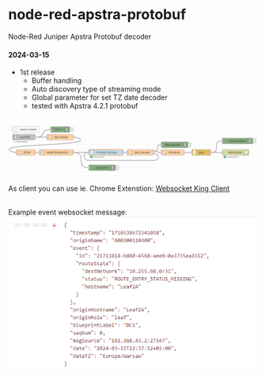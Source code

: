 # node-red-apstra-protobuf
Node-Red Juniper Apstra Protobuf decoder

#### 2024-03-15
- 1st release
    - Buffer handling
    - Auto discovery type of streaming mode
    - Global parameter for set TZ date decoder
    - tested with Apstra 4.2.1 protobuf

<br>
<img src=docs/img/node-red.png>


As client you can use ie. Chrome Extenstion:
<a href=https://chromewebstore.google.com/detail/websocket-king-client/cbcbkhdmedgianpaifchdaddpnmgnknn>Websocket King Client</a><br>

<br> Example event websocket message:
<img src=docs/img/ws_event.png>
